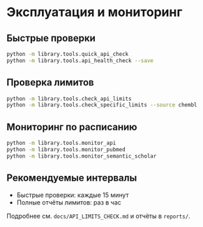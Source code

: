 # Эксплуатация и мониторинг

## Быстрые проверки
```bash
python -m library.tools.quick_api_check
python -m library.tools.api_health_check --save
```

## Проверка лимитов
```bash
python -m library.tools.check_api_limits
python -m library.tools.check_specific_limits --source chembl
```

## Мониторинг по расписанию
```bash
python -m library.tools.monitor_api
python -m library.tools.monitor_pubmed
python -m library.tools.monitor_semantic_scholar
```

## Рекомендуемые интервалы
- Быстрые проверки: каждые 15 минут
- Полные отчёты лимитов: раз в час

Подробнее см. `docs/API_LIMITS_CHECK.md` и отчёты в `reports/`.
